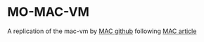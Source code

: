 # MO-MAC-VM

A replication of the mac-vm by [MAC github](https://web.archive.org/web/20200913182033/https://github.com/felixangell/mac) following [MAC article](https://web.archive.org/web/20200121100942/https://blog.felixangell.com/virtual-machine-in-c/)

